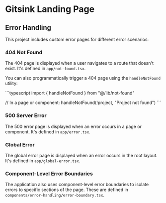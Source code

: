 # Gitsink Landing Page

## Error Handling

This project includes custom error pages for different error scenarios:

### 404 Not Found

The 404 page is displayed when a user navigates to a route that doesn't exist. It's defined in `app/not-found.tsx`.

You can also programmatically trigger a 404 page using the `handleNotFound` utility:

\`\`\`typescript
import { handleNotFound } from "@/lib/not-found"

// In a page or component:
handleNotFound(!project, "Project not found")
\`\`\`

### 500 Server Error

The 500 error page is displayed when an error occurs in a page or component. It's defined in `app/error.tsx`.

### Global Error

The global error page is displayed when an error occurs in the root layout. It's defined in `app/global-error.tsx`.

### Component-Level Error Boundaries

The application also uses component-level error boundaries to isolate errors to specific sections of the page. These are defined in `components/error-handling/error-boundary.tsx`.
